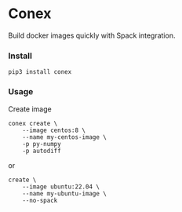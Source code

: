 # Conex

Build docker images quickly with Spack integration.

### Install
```
pip3 install conex
```

### Usage

Create image

```
conex create \
	--image centos:8 \
	--name my-centos-image \
	-p py-numpy
	-p autodiff
```
or
```
create \
	--image ubuntu:22.04 \
	--name my-ubuntu-image \
	--no-spack
```
